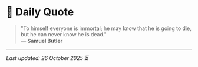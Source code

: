 # 📜 Daily Quote

> "To himself everyone is immortal; he may know that he is going to die, but he can never know he is dead."  
> — **Samuel Butler**

---

_Last updated: 26 October 2025 ⏳_
